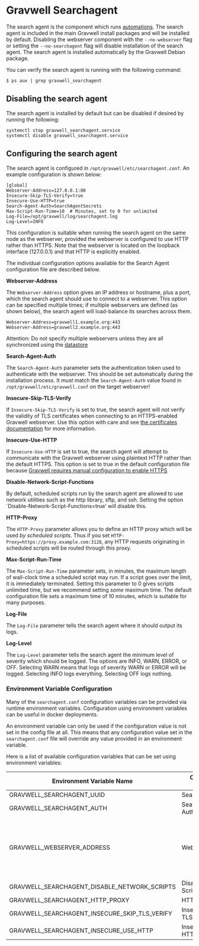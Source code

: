 # Gravwell Searchagent

The search agent is the component which runs [automations](scheduledsearch.md). The search agent is included in the main Gravwell install packages and will be installed by default. Disabling the webserver component with the `--no-webserver` flag or setting the `--no-searchagent` flag will disable installation of the search agent. The search agent is installed automatically by the Gravwell Debian package.

You can verify the search agent is running with the following command:

```
$ ps aux | grep gravwell_searchagent
```

## Disabling the search agent

The search agent is installed by default but can be disabled if desired by running the following:

```
systemctl stop gravwell_searchagent.service
systemctl disable gravwell_searchagent.service
```

## Configuring the search agent

The search agent is configured in `/opt/gravwell/etc/searchagent.conf`. An example configuration is shown below:

```
[global]
Webserver-Address=127.0.0.1:80
Insecure-Skip-TLS-Verify=true
Insecure-Use-HTTP=true
Search-Agent-Auth=SearchAgentSecrets
Max-Script-Run-Time=10	# Minutes, set to 0 for unlimited
Log-File=/opt/gravwell/log/searchagent.log
Log-Level=INFO
```

This configuration is suitable when running the search agent on the same node as the webserver, provided the webserver is configured to use HTTP rather than HTTPS. Note that the webserver is located on the loopback interface (127.0.0.1) and that HTTP is explicitly enabled.

The individual configuration options available for the Search Agent configuration file are described below.

**Webserver-Address**

The `Webserver-Address` option gives an IP address or hostname, plus a port, which the search agent should use to connect to a webserver. This option can be specified multiple times; if multiple webservers are defined (as shown below), the search agent will load-balance its searches across them.

```
Webserver-Address=gravwell1.example.org:443
Webserver-Address=gravwell2.example.org:443
```

Attention: Do not specify multiple webservers unless they are all synchronized using the [datastore](/distributed/frontend)

**Search-Agent-Auth**

The `Search-Agent-Auth` parameter sets the authentication token used to authenticate with the webserver. This should be set automatically during the installation process. It *must* match the `Search-Agent-Auth` value found in `/opt/gravwell/etc/gravwell.conf` on the target webserver!

**Insecure-Skip-TLS-Verify**

If `Insecure-Skip-TLS-Verify` is set to true, the search agent will *not* verify the validity of TLS certificates when connecting to an HTTPS-enabled Gravwell webserver. Use this option with care and see [the certificates documentation](/configuration/certificates) for more information.

**Insecure-Use-HTTP**

If `Insecure-Use-HTTP` is set to true, the search agent will attempt to communicate with the Gravwell webserver using plaintext HTTP rather than the default HTTPS. This option is set to true in the default configuration file because [Gravwell requires manual configuration to enable HTTPS](/configuration/certificates)

**Disable-Network-Script-Functions**

By default, scheduled scripts run by the search agent are allowed to use network utilities such as the http library, sftp, and ssh. Setting the option `Disable-Network-Script-Functions=true' will disable this.

**HTTP-Proxy**

The `HTTP-Proxy` parameter allows you to define an HTTP proxy which will be used *by scheduled scripts*. Thus if you set `HTTP-Proxy=https://proxy.example.com:3128`, any HTTP requests originating in scheduled scripts will be routed through this proxy.

**Max-Script-Run-Time**

The `Max-Script-Run-Time` parameter sets, in minutes, the maximum length of wall-clock time a scheduled script may run. If a script goes over the limit, it is immediately terminated. Setting this parameter to 0 gives scripts unlimited time, but we recommend setting *some* maximum time. The default configuration file sets a maximum time of 10 minutes, which is suitable for many purposes.

**Log-File**

The `Log-File` parameter tells the search agent where it should output its logs.

**Log-Level**

The `Log-Level` parameter tells the search agent the minimum level of severity which should be logged. The options are INFO, WARN, ERROR, or OFF. Selecting WARN means that logs of severity WARN or ERROR will be logged. Selecting INFO logs everything. Selecting OFF logs nothing.

### Environment Variable Configuration

Many of the `searchagent.conf` configuration variables can be provided via runtime environment variables.  Configuration using environment variables can be useful in docker deployments.

An environment variable can only be used if the configuration value is not set in the config file at all.  This means that any configuration value set in the `searchagent.conf` file will override any value provided in an environment variable.

Here is a list of available configuration variables that can be set using environment variables:

| Environment Variable Name | Configuration Parameter | Notes |
|---------------------------|-------------------------|-------|
| GRAVWELL_SEARCHAGENT_UUID | Searchagent-UUID        | |
| GRAVWELL_SEARCHAGENT_AUTH | Search-Agent-Auth       | |
| GRAVWELL_WEBSERVER_ADDRESS | Webserver_Address      | Multiple addresses may be provided as a comma seperated list |
| GRAVWELL_SEARCHAGENT_DISABLE_NETWORK_SCRIPTS | Disable-Network-Script-Functions | boolean value |
| GRAVWELL_SEARCHAGENT_HTTP_PROXY | HTTP-Proxy | |
| GRAVWELL_SEARCHAGENT_INSECURE_SKIP_TLS_VERIFY | Insecure-Skip-TLS-Verify | boolean value |
| GRAVWELL_SEARCHAGENT_INSECURE_USE_HTTP | Insecure-Use-HTTP | boolean value |
